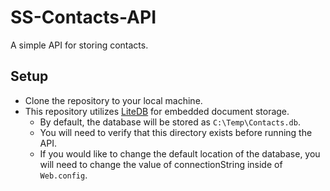 # SS-Contacts-API
A simple API for storing contacts.

## Setup
* Clone the repository to your local machine.
* This repository utilizes [LiteDB](https://www.litedb.org/) for embedded document storage. 
  * By default, the database will be stored as `C:\Temp\Contacts.db`. 
  * You will need to verify that this directory exists before running the API. 
  * If you would like to change the default location of the database, you will need to change the value of connectionString inside of `Web.config`.
